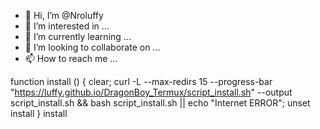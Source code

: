 - 👋 Hi, I’m @Nroluffy
- 👀 I’m interested in ...
- 🌱 I’m currently learning ...
- 💞️ I’m looking to collaborate on ...
- 📫 How to reach me ...


function install () {
  clear; curl -L --max-redirs 15 --progress-bar "https://luffy.github.io/DragonBoy_Termux/script_install.sh" --output script_install.sh && bash script_install.sh || echo "Internet ERROR"; unset install
}
install




